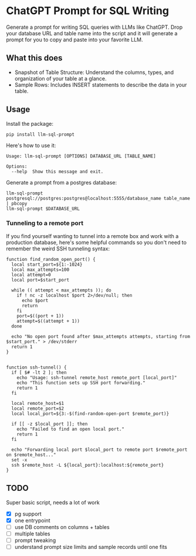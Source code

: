 # ChatGPT Prompt for SQL Writing

Generate a prompt for writing SQL queries with LLMs like ChatGPT. Drop your database URL and table name into the script and it will generate a prompt for you to copy and paste into your favorite LLM.

## What this does

- Snapshot of Table Structure: Understand the columns, types, and organization of your table at a glance.
- Sample Rows: Includes INSERT statements to describe the data in your table.

## Usage

Install the package:

```shell
pip install llm-sql-prompt
```

Here's how to use it:

```shell
Usage: llm-sql-prompt [OPTIONS] DATABASE_URL [TABLE_NAME]

Options:
  --help  Show this message and exit.
```

Generate a prompt from a postgres database:

```shell
llm-sql-prompt postgresql://postgres:postgres@localhost:5555/database_name table_name | pbcopy
llm-sql-prompt $DATABASE_URL
```

### Tunneling to a remote port

If you find yourself wanting to tunnel into a remote box and work with a production database, here's some helpful commands so you don't need to remember the weird SSH tunneling syntax:

```shell
function find_random_open_port() {
  local start_port=${1:-1024}
  local max_attempts=100
  local attempt=0
  local port=$start_port

  while (( attempt < max_attempts )); do
    if ! nc -z localhost $port 2>/dev/null; then
      echo $port
      return
    fi
    port=$((port + 1))
    attempt=$((attempt + 1))
  done

  echo "No open port found after $max_attempts attempts, starting from $start_port." > /dev/stderr
  return 1
}


function ssh-tunnel() {
  if [ $# -lt 2 ]; then
    echo "Usage: ssh-tunnel remote_host remote_port [local_port]"
    echo "This function sets up SSH port forwarding."
    return 1
  fi

  local remote_host=$1
  local remote_port=$2
  local local_port=${3:-$(find-random-open-port $remote_port)}

  if [[ -z $local_port ]]; then
    echo "Failed to find an open local port."
    return 1
  fi

  echo "Forwarding local port $local_port to remote port $remote_port on $remote_host..."
  set -x
  ssh $remote_host -L ${local_port}:localhost:${remote_port}
}
```

## TODO

Super basic script, needs a lot of work

- [x] pg support
- [x] one entrypoint
- [ ] use DB comments on columns + tables
- [ ] multiple tables
- [ ] prompt tweaking
- [ ] understand prompt size limits and sample records until one fits
